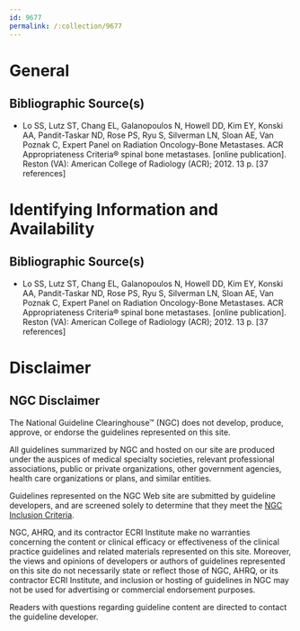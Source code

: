 ```yaml
---
id: 9677
permalink: /:collection/9677
---
```


# General

## Bibliographic Source(s)

- Lo SS, Lutz ST, Chang EL, Galanopoulos N, Howell DD, Kim EY, Konski AA, Pandit-Taskar ND, Rose PS, Ryu S, Silverman LN, Sloan AE, Van Poznak C, Expert Panel on Radiation Oncology-Bone Metastases. ACR Appropriateness Criteria® spinal bone metastases. [online publication]. Reston (VA): American College of Radiology (ACR); 2012. 13 p. [37 references]

# Identifying Information and Availability

## Bibliographic Source(s)

- Lo SS, Lutz ST, Chang EL, Galanopoulos N, Howell DD, Kim EY, Konski AA, Pandit-Taskar ND, Rose PS, Ryu S, Silverman LN, Sloan AE, Van Poznak C, Expert Panel on Radiation Oncology-Bone Metastases. ACR Appropriateness Criteria® spinal bone metastases. [online publication]. Reston (VA): American College of Radiology (ACR); 2012. 13 p. [37 references]

# Disclaimer

## NGC Disclaimer

The National Guideline Clearinghouse™ (NGC) does not develop, produce, approve, or endorse the guidelines represented on this site.

All guidelines summarized by NGC and hosted on our site are produced under the auspices of medical specialty societies, relevant professional associations, public or private organizations, other government agencies, health care organizations or plans, and similar entities.

Guidelines represented on the NGC Web site are submitted by guideline developers, and are screened solely to determine that they meet the [NGC Inclusion Criteria](/help-and-about/summaries/inclusion-criteria).

NGC, AHRQ, and its contractor ECRI Institute make no warranties concerning the content or clinical efficacy or effectiveness of the clinical practice guidelines and related materials represented on this site. Moreover, the views and opinions of developers or authors of guidelines represented on this site do not necessarily state or reflect those of NGC, AHRQ, or its contractor ECRI Institute, and inclusion or hosting of guidelines in NGC may not be used for advertising or commercial endorsement purposes.

Readers with questions regarding guideline content are directed to contact the guideline developer.

